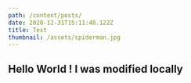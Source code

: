 ```yaml
---
path: /content/posts/
date: 2020-12-31T15:11:48.122Z
title: Test
thumbnail: /assets/spiderman.jpg
---
```


## Hello World ! I was modified locally
